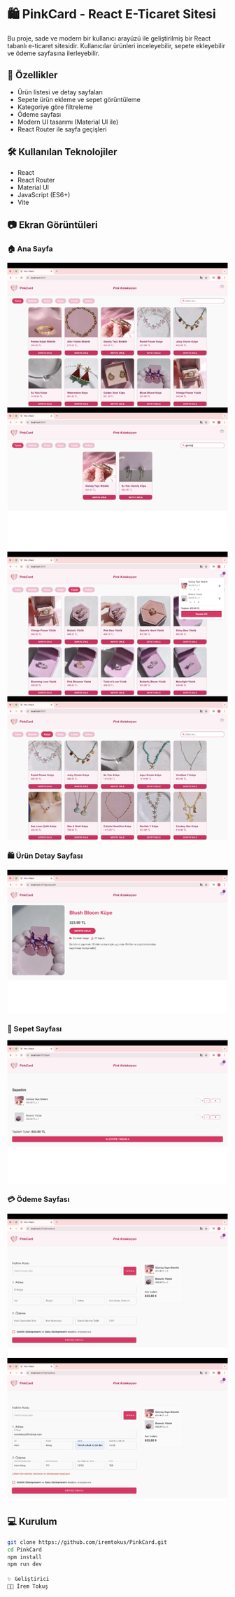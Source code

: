 # 🛍️ PinkCard - React E-Ticaret Sitesi

Bu proje, sade ve modern bir kullanıcı arayüzü ile geliştirilmiş bir React tabanlı e-ticaret sitesidir. Kullanıcılar ürünleri inceleyebilir, sepete ekleyebilir ve ödeme sayfasına ilerleyebilir.

## 🚀 Özellikler

-  Ürün listesi ve detay sayfaları
-  Sepete ürün ekleme ve sepet görüntüleme
-  Kategoriye göre filtreleme
-  Ödeme sayfası
-  Modern UI tasarımı (Material UI ile)
-  React Router ile sayfa geçişleri

## 🛠️ Kullanılan Teknolojiler

- React
- React Router
- Material UI
- JavaScript (ES6+)
- Vite

## 📷 Ekran Görüntüleri

### 🏠 Ana Sayfa
![Ana Sayfa](./screenshots/homepage.png)
![Ana Sayfa 2](./screenshots/homepage1.png)
![Ana Sayfa 3](./screenshots/homepage2.png)
![Ana Sayfa 4](./screenshots/homepage3.png)

### 🛍️ Ürün Detay Sayfası
![Ürün Detay](./screenshots/project-detail.png)

### 🛒 Sepet Sayfası
![Sepet](./screenshots/cart-page.png)

### 💳 Ödeme Sayfası
![Ödeme Sayfa 1](./screenshots/checkout-page.png)  
![Ödeme Sayfa 2](./screenshots/checkout.png)



## 💻 Kurulum

```bash
git clone https://github.com/iremtokus/PinkCard.git
cd PinkCard
npm install
npm run dev

✨ Geliştirici
👩‍💻 İrem Tokuş 
